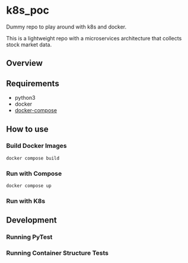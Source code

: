 # k8s_poc

Dummy repo to play around with k8s and docker.

This is a lightweight repo with a microservices architecture that collects stock market data.

## Overview

## Requirements

- python3
- docker
- [docker-compose](https://docs.docker.com/compose/install/#install-compose)

## How to use

### Build Docker Images

```bash
docker compose build
```

### Run with Compose

```bash
docker compose up
```

### Run with K8s

## Development

### Running PyTest

### Running Container Structure Tests
